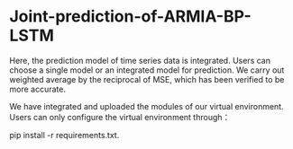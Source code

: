 # Joint-prediction-of-ARMIA-BP-LSTM
Here, the prediction model of time series data is integrated. Users can choose a single model or an integrated model for prediction. We carry out weighted average by the reciprocal of MSE, which has been verified to be more accurate.

We have integrated and uploaded the modules of our virtual environment. Users can only configure the virtual environment through：

pip install -r requirements.txt.
